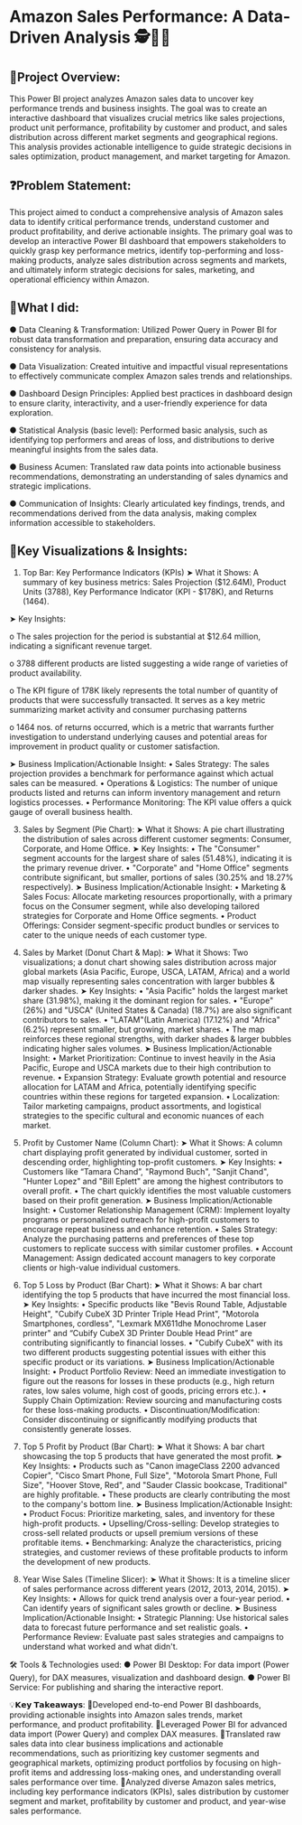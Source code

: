 # Amazon Sales Performance: A Data-Driven Analysis 🕵👨‍💻

## 🎯Project Overview:
This Power BI project analyzes Amazon sales data to uncover key performance trends and business insights. The goal was to create an interactive dashboard that visualizes crucial metrics like sales projections, product unit performance, profitability by customer and product, and sales distribution across different market segments and geographical regions. This analysis provides actionable intelligence to guide strategic decisions in sales optimization, product management, and market targeting for Amazon.
## ❓Problem Statement:
This project aimed to conduct a comprehensive analysis of Amazon sales data to identify critical performance trends, understand customer and product profitability, and derive actionable insights. The primary goal was to develop an interactive Power BI dashboard that empowers stakeholders to quickly grasp key performance metrics, identify top-performing and loss-making products, analyze sales distribution across segments and markets, and ultimately inform strategic decisions for sales, marketing, and operational efficiency within Amazon.
## 🔑What I did:

● Data Cleaning & Transformation: Utilized Power Query in Power BI for robust data transformation and preparation, ensuring data accuracy and consistency for analysis. 

● Data Visualization: Created intuitive and impactful visual representations to effectively communicate complex Amazon sales trends and relationships. 

● Dashboard Design Principles: Applied best practices in dashboard design to ensure clarity, interactivity, and a user-friendly experience for data exploration. 

● Statistical Analysis (basic level): Performed basic analysis, such as identifying top performers and areas of loss, and distributions to derive meaningful insights from the sales data. 

● Business Acumen: Translated raw data points into actionable business recommendations, demonstrating an understanding of sales dynamics and strategic implications. 

● Communication of Insights: Clearly articulated key findings, trends, and recommendations derived from the data analysis, making complex information accessible to stakeholders.

## 🔎Key Visualizations & Insights:
1.	Top Bar: Key Performance Indicators (KPIs)
➤ What it Shows: A summary of key business metrics: Sales Projection ($12.64M), Product Units (3788), Key Performance Indicator (KPI - $178K), and Returns (1464).

➤ Key Insights:

o	The sales projection for the period is substantial at $12.64 million, indicating a significant revenue target.

o	3788 different  products are listed suggesting a wide range of varieties of product availability. 

o	The KPI figure of 178K likely represents the total number of quantity of products that were successfully transacted. It serves as a key metric summarizing market activity and consumer purchasing patterns 

o	1464 nos. of returns occurred, which is a metric that warrants further investigation to understand underlying causes and potential areas for improvement in product quality or customer satisfaction. 

➤ Business Implication/Actionable Insight: 
•  Sales Strategy: The sales projection provides a benchmark for performance against which actual sales can be measured. 
•  Operations & Logistics: The number of unique products listed and returns can inform inventory management and return logistics processes. 
•  Performance Monitoring: The KPI value offers a quick gauge of overall business health.

3.	Sales by Segment (Pie Chart):
➤ What it Shows: A pie chart illustrating the distribution of sales across different customer segments: Consumer, Corporate, and Home Office. 
➤ Key Insights:
•	The "Consumer" segment accounts for the largest share of sales (51.48%), indicating it is the primary revenue driver.
•	"Corporate" and "Home Office" segments contribute significant, but smaller, portions of sales (30.25% and 18.27% respectively). 
➤ Business Implication/Actionable Insight:
•	Marketing & Sales Focus: Allocate marketing resources proportionally, with a primary focus on the Consumer segment, while also developing tailored strategies for Corporate and Home Office segments.
•	Product Offerings: Consider segment-specific product bundles or services to cater to the unique needs of each customer type.

4.	Sales by Market (Donut Chart & Map):
➤ What it Shows: Two visualizations; a donut chart showing sales distribution across major global markets (Asia Pacific, Europe, USCA, LATAM, Africa) and a world map visually representing sales concentration with larger bubbles & darker shades.
➤ Key Insights:
•	"Asia Pacific" holds the largest market share (31.98%), making it the dominant region for sales.
•	"Europe" (26%) and "USCA" (United States & Canada) (18.7%) are also significant contributors to sales.
•	"LATAM"(Latin America) (17.12%) and "Africa" (6.2%) represent smaller, but growing, market shares.
•	The map reinforces these regional strengths, with darker shades & larger bubbles indicating higher sales volumes. 
➤ Business Implication/Actionable Insight:
•	Market Prioritization: Continue to invest heavily in the Asia Pacific, Europe and USCA markets due to their high contribution to revenue.
•	Expansion Strategy: Evaluate growth potential and resource allocation for LATAM and Africa, potentially identifying specific countries within these regions for targeted expansion.
•	Localization: Tailor marketing campaigns, product assortments, and logistical strategies to the specific cultural and economic nuances of each market.

5.	Profit by Customer Name (Column Chart):
➤ What it Shows: A column chart displaying profit generated by individual customer, sorted in descending order, highlighting top-profit customers. 
➤ Key Insights:
•	Customers like “Tamara Chand”, "Raymond Buch", "Sanjit Chand", "Hunter Lopez" and "Bill Eplett" are among the highest contributors to overall profit.
•	The chart quickly identifies the most valuable customers based on their profit generation. 
➤ Business Implication/Actionable Insight:
•	Customer Relationship Management (CRM): Implement loyalty programs or personalized outreach for high-profit customers to encourage repeat business and enhance retention.
•	Sales Strategy: Analyze the purchasing patterns and preferences of these top customers to replicate success with similar customer profiles.
•	Account Management: Assign dedicated account managers to key corporate clients or high-value individual customers.

6.	Top 5 Loss by Product (Bar Chart):
➤ What it Shows: A bar chart identifying the top 5 products that have incurred the most financial loss. 
➤ Key Insights:
•	Specific products like "Bevis Round Table, Adjustable Height", "Cubify CubeX 3D Printer Triple Head Print", "Motorola Smartphones, cordless", "Lexmark MX611dhe Monochrome Laser printer" and “Cubify CubeX 3D Printer Double Head Print” are contributing significantly to financial losses.
•	"Cubify CubeX" with its two different products suggesting potential issues with either this specific product or its variations. 
➤ Business Implication/Actionable Insight:
•	Product Portfolio Review: Need an immediate investigation to figure out the reasons for losses in these products (e.g., high return rates, low sales volume, high cost of goods, pricing errors etc.).
•	Supply Chain Optimization: Review sourcing and manufacturing costs for these loss-making products.
•	Discontinuation/Modification: Consider discontinuing or significantly modifying products that consistently generate losses.

7.	Top 5 Profit by Product (Bar Chart):
➤ What it Shows: A bar chart showcasing the top 5 products that have generated the most profit. 
➤ Key Insights:
•	Products such as "Canon imageClass 2200 advanced Copier", "Cisco Smart Phone, Full Size", "Motorola Smart Phone, Full Size", "Hoover Stove, Red", and "Sauder Classic bookcase, Traditional" are highly profitable.
•	These products are clearly contributing the most to the company's bottom line. 
➤ Business Implication/Actionable Insight:
•	Product Focus: Prioritize marketing, sales, and inventory for these high-profit products.
•	Upselling/Cross-selling: Develop strategies to cross-sell related products or upsell premium versions of these profitable items.
•	Benchmarking: Analyze the characteristics, pricing strategies, and customer reviews of these profitable products to inform the development of new products.

8.	Year Wise Sales (Timeline Slicer): 
➤ What it Shows: It is a timeline slicer of sales performance across different years (2012, 2013, 2014, 2015). 
➤ Key Insights:
•	Allows for quick trend analysis over a four-year period.
•	Can identify years of significant sales growth or decline. 
➤ Business Implication/Actionable Insight:
•	Strategic Planning: Use historical sales data to forecast future performance and set realistic goals.
•	Performance Review: Evaluate past sales strategies and campaigns to understand what worked and what didn't.

🛠 Tools & Technologies used:
● Power BI Desktop: For data import (Power Query), for DAX measures, visualization and dashboard design. 
● Power BI Service: For publishing and sharing the interactive report.

💡𝗞𝗲𝘆 𝗧𝗮𝗸𝗲𝗮𝘄𝗮𝘆𝘀:
📍Developed end-to-end Power BI dashboards, providing actionable insights into Amazon sales trends, market performance, and product profitability. 
📍Leveraged Power BI for advanced data import (Power Query) and complex DAX measures. 
📍Translated raw sales data into clear business implications and actionable recommendations, such as prioritizing key customer segments and geographical markets, optimizing product portfolios by focusing on high-profit items and addressing loss-making ones, and understanding overall sales performance over time. 
📍Analyzed diverse Amazon sales metrics, including key performance indicators (KPIs), sales distribution by customer segment and market, profitability by customer and product, and year-wise sales performance.






